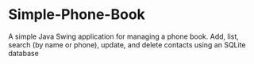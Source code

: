 # Simple-Phone-Book
A simple Java Swing application for managing a phone book. Add, list, search (by name or phone), update, and delete contacts using an SQLite database
